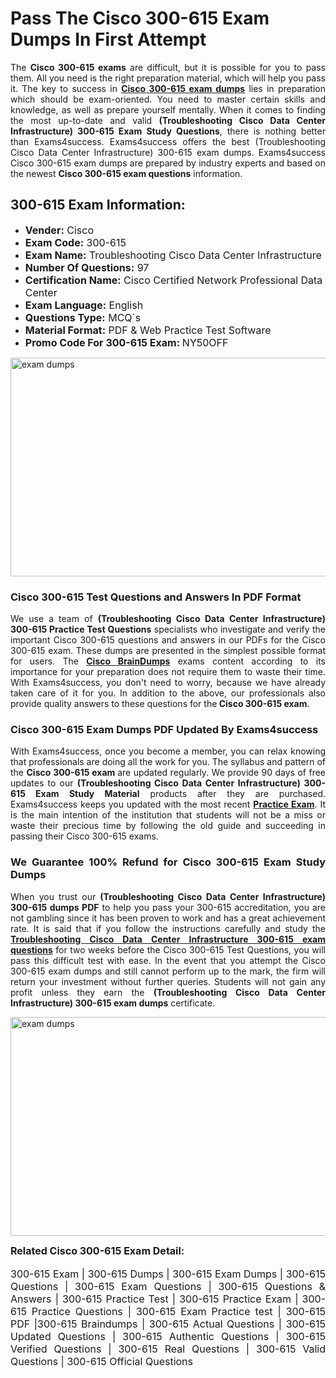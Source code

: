 <h1><strong><strong>Pass The Cisco 300-615 Exam Dumps In First Attempt</strong></strong></h1> <p style="text-align:justify">The <strong>Cisco 300-615 exams</strong> are difficult, but it is possible for you to pass them. All you need is the right preparation material, which will help you pass it. The key to success in <a href="https://www.exams4success.com/cisco/300-615-pdf-exam-dumps"><strong>Cisco 300-615 exam dumps</strong></a> lies in preparation which should be exam-oriented. You need to master certain skills and knowledge, as well as prepare yourself mentally. When it comes to finding the most up-to-date and valid <strong>(Troubleshooting Cisco Data Center Infrastructure) 300-615 Exam Study Questions</strong>, there is nothing better than Exams4success. Exams4success offers the best (Troubleshooting Cisco Data Center Infrastructure) 300-615 exam dumps. Exams4success Cisco 300-615 exam dumps are prepared by industry experts and based on the newest <strong>Cisco 300-615 exam questions</strong> information.</p> <h2><strong><strong>300-615 Exam Information:</strong></strong></h2> <ul> <li><span style="font-size:16px"><strong>Vender:</strong> Cisco</span></li> <li><span style="font-size:16px"><strong>Exam Code:</strong> 300-615</span></li> <li><span style="font-size:16px"><strong>Exam Name:</strong> Troubleshooting Cisco Data Center Infrastructure</span></li> <li><span style="font-size:16px"><strong>Number Of Questions:</strong> 97</span></li> <li><span style="font-size:16px"><strong>Certification Name:</strong> Cisco Certified Network Professional Data Center</span></li> <li><span style="font-size:16px"><strong>Exam Language:</strong> English</span></li> <li><span style="font-size:16px"><strong>Questions Type:</strong> MCQ`s</span></li> <li><span style="font-size:16px"><strong>Material Format:</strong> PDF & Web Practice Test Software</span></li> <li><span style="font-size:16px"><strong>Promo Code For 300-615 Exam: </strong>NY50OFF</span></li> </ul> <p><a href="https://www.exams4success.com/cisco/300-615-pdf-exam-dumps" rel="no-follow"><img alt="exam dumps" src="https://www.certcollections.com/uploads/content/infrist1.png" style="height:350px; width:750px" /></a></p> <h3><strong>Cisco 300-615 Test Questions and Answers In PDF Format</strong></h3> <p style="text-align:justify">We use a team of <strong>(Troubleshooting Cisco Data Center Infrastructure) 300-615 Practice Test Questions</strong> specialists who investigate and verify the important Cisco 300-615 questions and answers in our PDFs for the Cisco 300-615 exam. These dumps are presented in the simplest possible format for users. The <a href="https://www.exams4success.com/cisco-exam-dumps"><strong>Cisco BrainDumps</strong></a> exams content according to its importance for your preparation does not require them to waste their time. With Exams4success, you don't need to worry, because we have already taken care of it for you. In addition to the above, our professionals also provide quality answers to these questions for the<strong> Cisco 300-615 exam</strong>.</p> <h3><strong> Cisco 300-615 Exam Dumps PDF Updated By Exams4success</strong></h3> <p style="text-align:justify">With Exams4success, once you become a member, you can relax knowing that professionals are doing all the work for you. The syllabus and pattern of the <strong>Cisco 300-615 exam </strong>are updated regularly. We provide 90 days of free updates to our <strong>(Troubleshooting Cisco Data Center Infrastructure) 300-615 Exam Study Material</strong> products after they are purchased. Exams4success keeps you updated with the most recent <a href="https://www.exams4success.com/"><strong>Practice Exam</strong></a>. It is the main intention of the institution that students will not be a miss or waste their precious time by following the old guide and succeeding in passing their Cisco 300-615 exams.</p> <h3 style="text-align:justify"><strong>We Guarantee 100% Refund for Cisco 300-615 Exam Study Dumps</strong></h3> <p style="text-align:justify">When you trust our <strong>(Troubleshooting Cisco Data Center Infrastructure) 300-615 dumps PDF</strong> to help you pass your 300-615 accreditation, you are not gambling since it has been proven to work and has a great achievement rate. It is said that if you follow the instructions carefully and study the <a href="https://www.exams4success.com/cisco/300-615-pdf-exam-dumps"><strong>Troubleshooting Cisco Data Center Infrastructure 300-615 exam questions</strong></a> for two weeks before the Cisco 300-615 Test Questions, you will pass this difficult test with ease. In the event that you attempt the Cisco 300-615 exam dumps and still cannot perform up to the mark, the firm will return your investment without further queries. Students will not gain any profit unless they earn the <strong>(Troubleshooting Cisco Data Center Infrastructure) 300-615 exam dumps</strong> certificate.</p> <p style="text-align:justify"><a href="https://www.exams4success.com/cisco/300-615-pdf-exam-dumps" rel="no-follow"><img alt="exam dumps" src="https://www.certcollections.com/uploads/content/free_demo1.png" style="height:350px; width:750px" /></a></p> <p style="text-align:justify"><span style="font-size:16px"><strong>Related Cisco 300-615 Exam Detail:</strong></span><br /> <br /> <span style="font-size:16px">300-615 Exam | 300-615 Dumps | 300-615 Exam Dumps | 300-615 Questions | 300-615 Exam Questions | 300-615 Questions & Answers | 300-615 Practice Test | 300-615 Practice Exam | 300-615 Practice Questions | 300-615 Exam Practice test | 300-615 PDF |300-615 Braindumps | 300-615 Actual Questions | 300-615 Updated Questions | 300-615 Authentic Questions | 300-615 Verified Questions | 300-615 Real Questions | 300-615 Valid Questions | 300-615 Official Questions</span></p>
